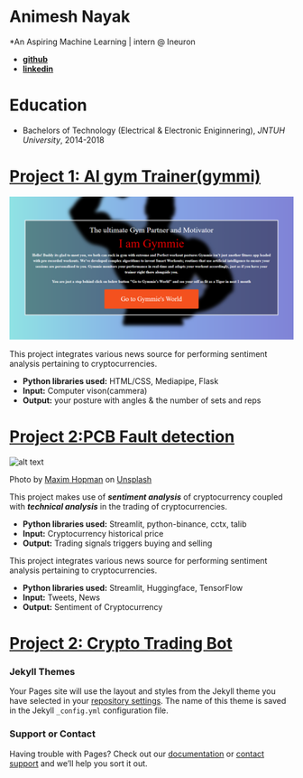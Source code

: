 # Animesh Nayak
*An Aspiring Machine Learning  | intern @ Ineuron
* **<A href="https://github.com/animeesh">github</A>**
* **<A href="https://www.linkedin.com/in/animeshnayak/">linkedin</A>**

# Education

* Bachelors of Technology (Electrical & Electronic Eniginnering), *JNTUH University*, 2014-2018

# [Project 1: AI gym Trainer(gymmi)](http://youtube.com/dataprofessor)
![](https://github.com/animeesh/ai-gym-trainer/blob/main/static/images/Screenshot%20(67).png)


This project integrates various news source for performing sentiment analysis pertaining to cryptocurrencies.
* **Python libraries used:** HTML/CSS, Mediapipe, Flask
* **Input:** Computer vison(cammera)
* **Output:** your posture with angles & the number of sets and reps

# [Project 2:PCB Fault detection](http://youtube.com/dataprofessor)
![alt text](maxim-hopman-fiXLQXAhCfk-unsplash.jpg)

Photo by <a href="https://unsplash.com/@nampoh?utm_source=unsplash&utm_medium=referral&utm_content=creditCopyText">Maxim Hopman</a> on <a href="https://unsplash.com/s/photos/cryptocurrency-trading?utm_source=unsplash&utm_medium=referral&utm_content=creditCopyText">Unsplash</a>

This project makes use of ***sentiment analysis*** of cryptocurrency coupled with ***technical analysis*** in the trading of cryptocurrencies.
* **Python libraries used:** Streamlit, python-binance, cctx, talib
* **Input:** Cryptocurrency historical price
* **Output:** Trading signals triggers buying and selling


This project integrates various news source for performing sentiment analysis pertaining to cryptocurrencies.
* **Python libraries used:** Streamlit, Huggingface, TensorFlow
* **Input:** Tweets, News
* **Output:** Sentiment of Cryptocurrency

# [Project 2: Crypto Trading Bot](http://youtube.com/dataprofessor)

### Jekyll Themes

Your Pages site will use the layout and styles from the Jekyll theme you have selected in your [repository settings](https://github.com/animeesh/portfolio_Animesh_Nayak/settings/pages). The name of this theme is saved in the Jekyll `_config.yml` configuration file.

### Support or Contact

Having trouble with Pages? Check out our [documentation](https://docs.github.com/categories/github-pages-basics/) or [contact support](https://support.github.com/contact) and we’ll help you sort it out.
